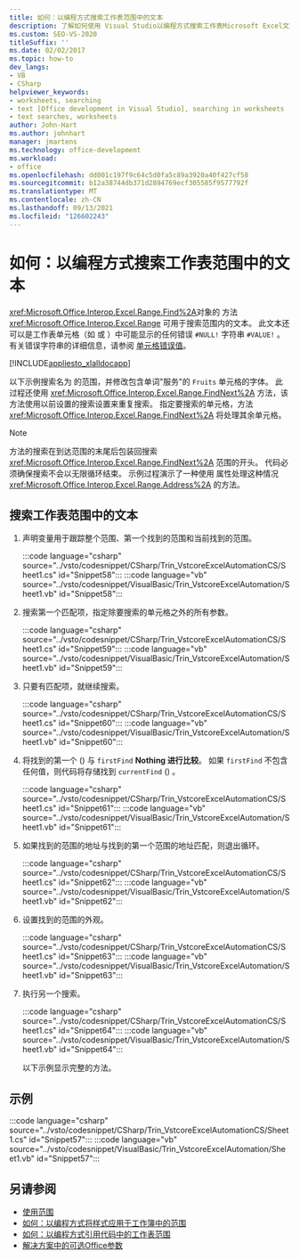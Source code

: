 ```yaml
---
title: 如何：以编程方式搜索工作表范围中的文本
description: 了解如何使用 Visual Studio以编程方式搜索工作表Microsoft Excel文本。
ms.custom: SEO-VS-2020
titleSuffix: ''
ms.date: 02/02/2017
ms.topic: how-to
dev_langs:
- VB
- CSharp
helpviewer_keywords:
- worksheets, searching
- text [Office development in Visual Studio], searching in worksheets
- text searches, worksheets
author: John-Hart
ms.author: johnhart
manager: jmartens
ms.technology: office-development
ms.workload:
- office
ms.openlocfilehash: dd001c197f9c64c5d0fa5c89a3920a40f427cf58
ms.sourcegitcommit: b12a38744db371d2894769ecf305585f9577792f
ms.translationtype: MT
ms.contentlocale: zh-CN
ms.lasthandoff: 09/13/2021
ms.locfileid: "126602243"
---
```

# <a name="how-to-programmatically-search-for-text-in-worksheet-ranges"></a>如何：以编程方式搜索工作表范围中的文本
  <xref:Microsoft.Office.Interop.Excel.Range.Find%2A>对象的 方法 <xref:Microsoft.Office.Interop.Excel.Range> 可用于搜索范围内的文本。 此文本还可以是工作表单元格（如 或 ）中可能显示的任何错误 `#NULL!` 字符串 `#VALUE!` 。 有关错误字符串的详细信息，请参阅 [单元格错误值](/office/vba/excel/Concepts/Cells-and-Ranges/cell-error-values)。

 [!INCLUDE[appliesto_xlalldocapp](../vsto/includes/appliesto-xlalldocapp-md.md)]

 以下示例搜索名为 的范围，并修改包含单词"服务"的 `Fruits` 单元格的字体。 此过程还使用 <xref:Microsoft.Office.Interop.Excel.Range.FindNext%2A> 方法，该方法使用以前设置的搜索设置来重复搜索。 指定要搜索的单元格，方法 <xref:Microsoft.Office.Interop.Excel.Range.FindNext%2A> 将处理其余单元格。

> [!NOTE]
> 方法的搜索在到达范围的末尾后包装回搜索 <xref:Microsoft.Office.Interop.Excel.Range.FindNext%2A> 范围的开头。 代码必须确保搜索不会以无限循环结束。 示例过程演示了一种使用 属性处理这种情况 <xref:Microsoft.Office.Interop.Excel.Range.Address%2A> 的方法。

## <a name="to-search-for-text-in-a-worksheet-range"></a>搜索工作表范围中的文本

1. 声明变量用于跟踪整个范围、第一个找到的范围和当前找到的范围。

    :::code language="csharp" source="../vsto/codesnippet/CSharp/Trin_VstcoreExcelAutomationCS/Sheet1.cs" id="Snippet58":::
    :::code language="vb" source="../vsto/codesnippet/VisualBasic/Trin_VstcoreExcelAutomation/Sheet1.vb" id="Snippet58":::

2. 搜索第一个匹配项，指定除要搜索的单元格之外的所有参数。

    :::code language="csharp" source="../vsto/codesnippet/CSharp/Trin_VstcoreExcelAutomationCS/Sheet1.cs" id="Snippet59":::
    :::code language="vb" source="../vsto/codesnippet/VisualBasic/Trin_VstcoreExcelAutomation/Sheet1.vb" id="Snippet59":::

3. 只要有匹配项，就继续搜索。

    :::code language="csharp" source="../vsto/codesnippet/CSharp/Trin_VstcoreExcelAutomationCS/Sheet1.cs" id="Snippet60":::
    :::code language="vb" source="../vsto/codesnippet/VisualBasic/Trin_VstcoreExcelAutomation/Sheet1.vb" id="Snippet60":::

4. 将找到的第一个 () 与 `firstFind` **Nothing 进行比较**。 如果 `firstFind` 不包含任何值，则代码将存储找到 `currentFind` () 。

    :::code language="csharp" source="../vsto/codesnippet/CSharp/Trin_VstcoreExcelAutomationCS/Sheet1.cs" id="Snippet61":::
    :::code language="vb" source="../vsto/codesnippet/VisualBasic/Trin_VstcoreExcelAutomation/Sheet1.vb" id="Snippet61":::

5. 如果找到的范围的地址与找到的第一个范围的地址匹配，则退出循环。

    :::code language="csharp" source="../vsto/codesnippet/CSharp/Trin_VstcoreExcelAutomationCS/Sheet1.cs" id="Snippet62":::
    :::code language="vb" source="../vsto/codesnippet/VisualBasic/Trin_VstcoreExcelAutomation/Sheet1.vb" id="Snippet62":::

6. 设置找到的范围的外观。

    :::code language="csharp" source="../vsto/codesnippet/CSharp/Trin_VstcoreExcelAutomationCS/Sheet1.cs" id="Snippet63":::
    :::code language="vb" source="../vsto/codesnippet/VisualBasic/Trin_VstcoreExcelAutomation/Sheet1.vb" id="Snippet63":::

7. 执行另一个搜索。

    :::code language="csharp" source="../vsto/codesnippet/CSharp/Trin_VstcoreExcelAutomationCS/Sheet1.cs" id="Snippet64":::
    :::code language="vb" source="../vsto/codesnippet/VisualBasic/Trin_VstcoreExcelAutomation/Sheet1.vb" id="Snippet64":::

   以下示例显示完整的方法。

## <a name="example"></a>示例
 :::code language="csharp" source="../vsto/codesnippet/CSharp/Trin_VstcoreExcelAutomationCS/Sheet1.cs" id="Snippet57":::
 :::code language="vb" source="../vsto/codesnippet/VisualBasic/Trin_VstcoreExcelAutomation/Sheet1.vb" id="Snippet57":::

## <a name="see-also"></a>另请参阅
- [使用范围](../vsto/working-with-ranges.md)
- [如何：以编程方式将样式应用于工作簿中的范围](../vsto/how-to-programmatically-apply-styles-to-ranges-in-workbooks.md)
- [如何：以编程方式引用代码中的工作表范围](../vsto/how-to-programmatically-refer-to-worksheet-ranges-in-code.md)
- [解决方案中的可选Office参数](../vsto/optional-parameters-in-office-solutions.md)
